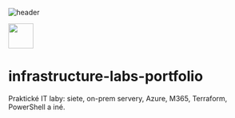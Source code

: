 ![header](https://capsule-render.vercel.app/api?animation=fadeIn&type=waving&color=gradient&height=100&section=header&text=My%20infra%20portfolio📝&fontSize=50)

<a href="https://www.linkedin.com/in/tom%C3%A1%C5%A1-paul%C3%ADny-b86451206/">
  <img height="50" src="https://user-images.githubusercontent.com/46517096/166973395-19676cd8-f8ec-4abf-83ff-da8243505b82.png"/>
</a>

# infrastructure-labs-portfolio
Praktické IT laby: siete, on-prem servery, Azure, M365, Terraform, PowerShell a iné.
